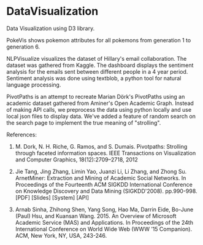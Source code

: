 # DataVisualization

Data Visualization using D3 library.

PokeVis shows pokemon attributes for all pokemons from generation 1 to generation 6.

NLPVisualize visualizes the dataset of Hillary's email collaboration. The dataset was gathered from Kaggle. The dashboard displays the sentiment analysis for the emails sent between different people in a 4 year period. Sentiment analysis was done using textblob, a python tool for natural language processing.

PivotPaths is an attempt to recreate Marian Dörk's PivotPaths using an academic dataset gathered from Aminer's Open Academic Graph. Instead of making API calls, we preprocess the data using python locally and use local json files to display data. We've added a feature of random search on the search page to implement the true meaning of "strolling".

References:

1. M. Dork, N. H. Riche, G. Ramos, and S. Dumais. Pivotpaths: Strolling through faceted information spaces. IEEE Transactions on Visualization and Computer Graphics, 18(12):2709–2718, 2012

2. Jie Tang, Jing Zhang, Limin Yao, Juanzi Li, Li Zhang, and Zhong Su. ArnetMiner: Extraction and Mining of Academic Social Networks. In Proceedings of the Fourteenth ACM SIGKDD International Conference on Knowledge Discovery and Data Mining (SIGKDD'2008). pp.990-998. [PDF] [Slides] [System] [API]

3. Arnab Sinha, Zhihong Shen, Yang Song, Hao Ma, Darrin Eide, Bo-June (Paul) Hsu, and Kuansan Wang. 2015. An Overview of Microsoft Academic Service (MAS) and Applications. In Proceedings of the 24th International Conference on World Wide Web (WWW ’15 Companion). ACM, New York, NY, USA, 243-246.
